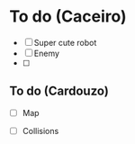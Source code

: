 # To do (Caceiro)
- [ ] Super cute robot
- [ ] Enemy
- [ ] 


## To do (Cardouzo)
- [ ] Map
- [ ] Collisions


